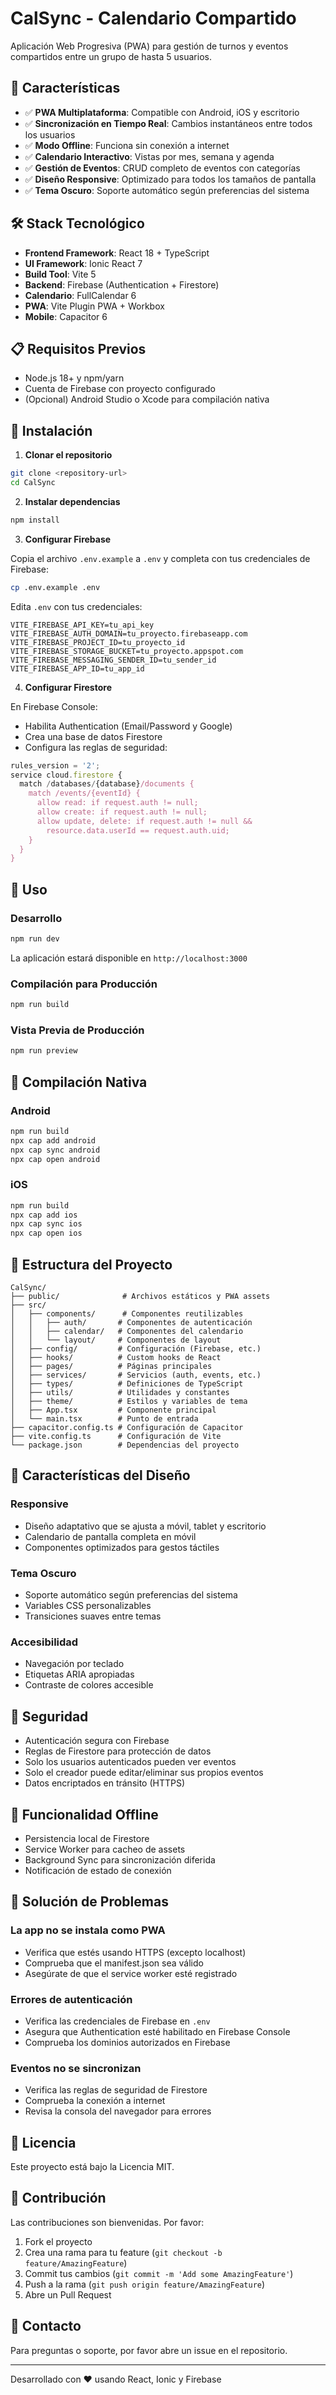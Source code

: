 # CalSync - Calendario Compartido

Aplicación Web Progresiva (PWA) para gestión de turnos y eventos compartidos entre un grupo de hasta 5 usuarios.

## 🚀 Características

- ✅ **PWA Multiplataforma**: Compatible con Android, iOS y escritorio
- ✅ **Sincronización en Tiempo Real**: Cambios instantáneos entre todos los usuarios
- ✅ **Modo Offline**: Funciona sin conexión a internet
- ✅ **Calendario Interactivo**: Vistas por mes, semana y agenda
- ✅ **Gestión de Eventos**: CRUD completo de eventos con categorías
- ✅ **Diseño Responsive**: Optimizado para todos los tamaños de pantalla
- ✅ **Tema Oscuro**: Soporte automático según preferencias del sistema

## 🛠️ Stack Tecnológico

- **Frontend Framework**: React 18 + TypeScript
- **UI Framework**: Ionic React 7
- **Build Tool**: Vite 5
- **Backend**: Firebase (Authentication + Firestore)
- **Calendario**: FullCalendar 6
- **PWA**: Vite Plugin PWA + Workbox
- **Mobile**: Capacitor 6

## 📋 Requisitos Previos

- Node.js 18+ y npm/yarn
- Cuenta de Firebase con proyecto configurado
- (Opcional) Android Studio o Xcode para compilación nativa

## 🔧 Instalación

1. **Clonar el repositorio**
```bash
git clone <repository-url>
cd CalSync
```

2. **Instalar dependencias**
```bash
npm install
```

3. **Configurar Firebase**

Copia el archivo `.env.example` a `.env` y completa con tus credenciales de Firebase:

```bash
cp .env.example .env
```

Edita `.env` con tus credenciales:
```env
VITE_FIREBASE_API_KEY=tu_api_key
VITE_FIREBASE_AUTH_DOMAIN=tu_proyecto.firebaseapp.com
VITE_FIREBASE_PROJECT_ID=tu_proyecto_id
VITE_FIREBASE_STORAGE_BUCKET=tu_proyecto.appspot.com
VITE_FIREBASE_MESSAGING_SENDER_ID=tu_sender_id
VITE_FIREBASE_APP_ID=tu_app_id
```

4. **Configurar Firestore**

En Firebase Console:
- Habilita Authentication (Email/Password y Google)
- Crea una base de datos Firestore
- Configura las reglas de seguridad:

```javascript
rules_version = '2';
service cloud.firestore {
  match /databases/{database}/documents {
    match /events/{eventId} {
      allow read: if request.auth != null;
      allow create: if request.auth != null;
      allow update, delete: if request.auth != null && 
        resource.data.userId == request.auth.uid;
    }
  }
}
```

## 🚀 Uso

### Desarrollo

```bash
npm run dev
```

La aplicación estará disponible en `http://localhost:3000`

### Compilación para Producción

```bash
npm run build
```

### Vista Previa de Producción

```bash
npm run preview
```

## 📱 Compilación Nativa

### Android

```bash
npm run build
npx cap add android
npx cap sync android
npx cap open android
```

### iOS

```bash
npm run build
npx cap add ios
npx cap sync ios
npx cap open ios
```

## 📂 Estructura del Proyecto

```
CalSync/
├── public/              # Archivos estáticos y PWA assets
├── src/
│   ├── components/      # Componentes reutilizables
│   │   ├── auth/       # Componentes de autenticación
│   │   ├── calendar/   # Componentes del calendario
│   │   └── layout/     # Componentes de layout
│   ├── config/         # Configuración (Firebase, etc.)
│   ├── hooks/          # Custom hooks de React
│   ├── pages/          # Páginas principales
│   ├── services/       # Servicios (auth, events, etc.)
│   ├── types/          # Definiciones de TypeScript
│   ├── utils/          # Utilidades y constantes
│   ├── theme/          # Estilos y variables de tema
│   ├── App.tsx         # Componente principal
│   └── main.tsx        # Punto de entrada
├── capacitor.config.ts # Configuración de Capacitor
├── vite.config.ts      # Configuración de Vite
└── package.json        # Dependencias del proyecto
```

## 🎨 Características del Diseño

### Responsive
- Diseño adaptativo que se ajusta a móvil, tablet y escritorio
- Calendario de pantalla completa en móvil
- Componentes optimizados para gestos táctiles

### Tema Oscuro
- Soporte automático según preferencias del sistema
- Variables CSS personalizables
- Transiciones suaves entre temas

### Accesibilidad
- Navegación por teclado
- Etiquetas ARIA apropiadas
- Contraste de colores accesible

## 🔐 Seguridad

- Autenticación segura con Firebase
- Reglas de Firestore para protección de datos
- Solo los usuarios autenticados pueden ver eventos
- Solo el creador puede editar/eliminar sus propios eventos
- Datos encriptados en tránsito (HTTPS)

## 📡 Funcionalidad Offline

- Persistencia local de Firestore
- Service Worker para cacheo de assets
- Background Sync para sincronización diferida
- Notificación de estado de conexión

## 🐛 Solución de Problemas

### La app no se instala como PWA
- Verifica que estés usando HTTPS (excepto localhost)
- Comprueba que el manifest.json sea válido
- Asegúrate de que el service worker esté registrado

### Errores de autenticación
- Verifica las credenciales de Firebase en `.env`
- Asegura que Authentication esté habilitado en Firebase Console
- Comprueba los dominios autorizados en Firebase

### Eventos no se sincronizan
- Verifica las reglas de seguridad de Firestore
- Comprueba la conexión a internet
- Revisa la consola del navegador para errores

## 📝 Licencia

Este proyecto está bajo la Licencia MIT.

## 👥 Contribución

Las contribuciones son bienvenidas. Por favor:
1. Fork el proyecto
2. Crea una rama para tu feature (`git checkout -b feature/AmazingFeature`)
3. Commit tus cambios (`git commit -m 'Add some AmazingFeature'`)
4. Push a la rama (`git push origin feature/AmazingFeature`)
5. Abre un Pull Request

## 📧 Contacto

Para preguntas o soporte, por favor abre un issue en el repositorio.

---

Desarrollado con ❤️ usando React, Ionic y Firebase


